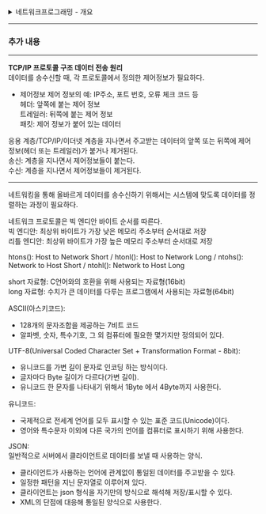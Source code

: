
<details>
<summary>네트워크프로그래밍 - 개요</summary>
<div markdown="1">

(노션에서 보기: https://watery-bedbug-3a4.notion.site/95f260073ea946a4b26ce61f50e47a0b)
### ❓**프로토콜이란?**

- Protocol: 규약. 서로 협의하여 정한 규칙

### ❓**네트워크란?**

- Net(그물) + Work
- 그물망처럼 연결된 통신이 가능한 형태

### ❓인터넷이란?

- Inter(~사이의)+net+work 의 줄임말
- 국제 컴퓨터 통신망 → 여러 개의 네트워크가 연결된 것
- 전세계의 컴퓨터가 서로 연결되어 TCP/IP 프로토콜을 이용해 정보를 주고 받는다.

### ❓TCP/IP란?

- 거대한 인터넷에서 컴퓨터를 서로 연결하고 데이터를 주고받기 위한 프로토콜(규약)이 필요해졌다.
- 📡TCP(Transmission Control Protocol): 전송 제어 프로토콜. 두 컴퓨터가 교환하는 데이터와 승인 메세지의 형식을 정해놓은 프로토콜
    - 신뢰성 있는 통신을 보장하기 위한 프로토콜 (네트워크 선로 전달 과정)
- 🏷IP(Internet Protocol): 인터넷 프로토콜. 4byte로 이루어진 컴퓨터의 주소
    - ex) 192.168.9.255

### 네트워크 ⇒ 인터넷 ⇒ TCP/IP

### 🛰OSI 7계층

![image](https://github.com/JiHyeong-Hong/note/blob/master/images/%EB%84%A4%ED%8A%B8%EC%9B%8C%ED%81%AC%ED%94%84%EB%A1%9C%EA%B7%B8%EB%9E%98%EB%B0%8D/Untitled.png)

- 인터넷: {하드웨어+통신환경+소프트웨어+프로토콜(규약)} → 복잡하다.
    
    ⇒ 7계층으로 인터넷을 전문화하여 특정 계층의 지식만으로 원하는 프로그램 개발이 가능하도록 만든다.
    
    ☑ 나머지 계층은 몰라도 개발 가능
    

(요즘은 7계층이 너무 복잡하다고 여겨서 4계층으로 구분하기도 함)

![image](https://github.com/JiHyeong-Hong/note/blob/master/images/%EB%84%A4%ED%8A%B8%EC%9B%8C%ED%81%AC%ED%94%84%EB%A1%9C%EA%B7%B8%EB%9E%98%EB%B0%8D/Untitled%201.png)

* OSI 7계층에 대한 설명 (7계층인 전송 계층은 하위 계층들을 포함한다) [https://leejoongwon.tistory.com/51](https://leejoongwon.tistory.com/51)

---

*이제 응용 계층을 다루는 프로그래머 관점에서 보자...*

### ❓컴퓨터는 서로 어떻게 통신하는걸까?

- 각 컴퓨터에 있는 소켓을 통해서 데이터를 주고받음
- 네트워크 프로그래밍 ≒ 소켓 프로그래밍

### 💡소켓이란? Socket

▼ 전구를 꽂는 곳 , 콘센트, 구멍

![image](https://github.com/JiHyeong-Hong/note/blob/master/images/%EB%84%A4%ED%8A%B8%EC%9B%8C%ED%81%AC%ED%94%84%EB%A1%9C%EA%B7%B8%EB%9E%98%EB%B0%8D/Untitled%202.png)

- 프로토콜은 규약일 뿐. 프로그램을 만들기 위해서는 구체적인 구현물인 함수가 필요함  
- 소켓은 TCP, UDP 프로토콜을 구현한 함수들의 모음집이다. (라이브러리)  
- 소켓은 응용 계층에 속해 있는 통신 도구이다.  
- 소켓프로그래밍을 공부하면 다른 계층들은 전혀 몰라도 두 컴퓨터가 서로 통신이 가능하게 할 수 있다.   
⇒ 서버 & 클라이언트를 만들 수 있다.  

![image](https://github.com/JiHyeong-Hong/note/blob/master/images/%EB%84%A4%ED%8A%B8%EC%9B%8C%ED%81%AC%ED%94%84%EB%A1%9C%EA%B7%B8%EB%9E%98%EB%B0%8D/Untitled%203.png)

▲ 소켓을 통해서 데이터를 주고받음

### 🌏인터넷을 통해 어디론가 멀리멀리 데이터를 보내고 받는 위치를 정확하게 표시할 주소가 필요하다.

- 인터넷 주소(IP주소): 컴퓨터의 위치
- **포트**번호: 컴퓨터 안에서 프로그램의 위치

### ⚓포트(Port)란?

- Port: 항구라는 뜻
    
    ![image](https://github.com/JiHyeong-Hong/note/blob/master/images/%EB%84%A4%ED%8A%B8%EC%9B%8C%ED%81%AC%ED%94%84%EB%A1%9C%EA%B7%B8%EB%9E%98%EB%B0%8D/Untitled%204.png)
    
- 프로그램이 통신을 하기 위해서는 포트 번호를 할당해야 한다.
- 16비트로 이루어져 있음
- 1 ~ 65536(2의16제곱)개 까지 사용 가능
- 1 ~ 1024번 까지는 시스템 포트(잘 알려진 포트)
    - 해당 포트들을 열려면 루트 권한이 있어야함
    - [시스템 포트 목록 엿보기](https://ko.wikipedia.org/wiki/TCP/UDP%EC%9D%98_%ED%8F%AC%ED%8A%B8_%EB%AA%A9%EB%A1%9D)

### 🛰서버 & 클라이언트 구조의 네트워크 시스템을 구축하려면?

- 서버 → 서버 프로그램의 포트번호 미리 할당
- 클라이언트 → 접속할 서버의 IP주소 + 포트번호 둘 다 알고 있어야 함
    
    ex) [google.com](http://google.com) 에 접속하려면? → 포트번호: 80번(http) 사용 → 구글IP(도메인: google.com) 사용해서 구글 서버에 접속
    
- 서버와 클라이언트가 서로 연결이 확정되면 → 클라이언트 컴퓨터: 사용 중이지 않은 아무 포트에 할당

### 🔁소켓 프로그래밍의 흐름

🥏**송신측**

1)소켓 생성 → 2)포트 부여 → 3)상대편 IP/포트번호로 연결 → 4)통신 → 5)종료

📲**수신측**

1)소켓 생성 → 2)포트 부여 → 3)상대편 연결 기다리기 → 4)통신 → 5)종료 

### 🛰소켓 프로그래밍으로 구현된 서버 & 클라이언트 구조

![image](https://github.com/JiHyeong-Hong/note/blob/master/images/%EB%84%A4%ED%8A%B8%EC%9B%8C%ED%81%AC%ED%94%84%EB%A1%9C%EA%B7%B8%EB%9E%98%EB%B0%8D/Untitled%205.png)

- **소켓 라이브러리 (함수들) 알아보기**
    
    **1) socket()**
    
    ```cpp
    socket(네트워크 주소 체계, 소켓 타입, 프로토콜)
    	- 네트워크 주소 체계: IPv4(AF_INET)/IPv6(AF_INET6)
    	- 소켓 타입: TCP(SOCK_STREAM)/UDP(SOCK_DGRAM)
    	- 프로토콜: TCP(IPPROTO_TCP)/UDP(IPPROTO_UDP)
    ```
    
    - (서버&클라이언트) 소켓을 만드는 함수
    - 소켓 생성에 실패하는 경우 -1 반환
    
    > *소켓이 만들어지면, 서버는 무얼 해야할까?*
    > 
    
    **2) bind()**
    
    ```cpp
    bind(소켓 변수, 서버 주소 구조체, 서버 주소 구조체의 크기)
    	- 소켓 변수: socket() 함수로 만들어진 변수를 넣음
    	- 서버 주소 구조체: 서버 주소에 대한 정보가 담겨 있는 구조체
    	- 서버 주소 구조체의 크기: 크기
    ```
    
    - **(서버)** 서버에 만들어둔 소켓에 IP와 포트번호를 할당 →  네트워크 인터페이스와 묶어주는 함수
    - 소켓이 서버로의 역할을 할 수 있도록 해줌
    - 서버 주소 구조체
        - IPv4 소켓 주소 구조체(SOCKADDR_IN): 소켓 주소체계(sin_family), 포트(sin_port), IPv4 주소(sin_addr)
            
             → 이 구조체 있는 정보에 따라서 서버가 열린다
            
        - 실제로 소켓 주소 구조체를 이용할 때는 IPv4 소켓 주소 구조체를 일반 소켓 구조체(SOCKADDR)로 변환하여 써야만 한다.
        
    
    **3) listen()**
    
    ```cpp
    listen(소켓 변수, 백 로그 큐의 크기)
    	- 소켓 변수: socket() 함수로 만들어진 변수를 넣음
    	- 백 로그: 연결을 시도하려고 기다리고 있는 클라이언트 수의 최대값
    ```
    
    - **(서버)** 클라이언트가 연결 요청하기를 기다리는 함수
    
    > *클라이언트 입장에서는..*
    > 
    
    **4) connect()**
    
    ```cpp
    connect(소켓 변수, 서버 주소 구조체, 서버 주소 구조체의 크기)
    	- 소켓 변수: socket() 함수로 만들어진 변수를 넣음
    	- 서버 주소 구조체: 서버 주소에 대한 정보가 담겨 있는 구조체
    	- 서버 주소 구조체의 크기: 크기
    성공 시 0, 실패 시 -1 반환
    ```
    
    - **(클라이언트)** 클라이언트가 서버에 연결을 요청하는 함수
    - 서버 주소 구조체
        - IPv4 소켓 주소 구조체(SOCKADDR_IN): 소켓 주소체계(sin_family), 포트(sin_port), IPv4 주소(sin_addr)
        - 실제로 소켓 주소 구조체를 이용할 때는 IPv4 소켓 주소 구조체를 일반 소켓 구조체(SOCKADDR)로 변환하여 써야만 한다.
    
    > *연결 요청을 받기 위해서 서버는..*
    > 
    
    **5) accept()**
    
    ```cpp
    accept(소켓 변수, '클라이언트의' 주소 구조체 변수, '클라이언트의' 주소 구조체 크기)
    	- 소켓 변수: socket() 함수로 만들어진 변수를 넣음
    	- '클라이언트의' 서버 주소 구조체: 서버 주소에 대한 정보가 담겨 있는 구조체
    	- '클라이언트의' 서버 주소 구조체의 크기: 크기
    ```
    
    - **(서버)** 연결을 받아들이는 함수
    - 이 함수 안에서 클라이언트 주소를 설정하고, 통신에 사용할 클라이언트의 소켓을 반환함
    - 반환한 클라이언트의 소켓을 통해서 서버는 클라언트와 통신이 가능하게 됨!
        
        ⇒ 서버는 서버의 소켓과, 클라이언트의 소켓 2개를 가지고 있어야 실제로 클라이언트와 통신이 가능하다!
        
    - 오류 발생 하는 경우 -1 반환
    - 서버 주소 구조체
        - IPv4 소켓 주소 구조체(SOCKADDR_IN): 소켓 주소체계(sin_family), 포트(sin_port), IPv4 주소(sin_addr)
        - 실제로 소켓 주소 구조체를 이용할 때는 IPv4 소켓 주소 구조체를 일반 소켓 구조체(SOCKADDR)로 변환하여 써야만 한다.
    
    > *이제 연결은 다 되었고.. 그럼 도데체 어떻게 데이터를 주고받는 건가?*
    > 
    
    **6) send()**
    
    ```cpp
    send(소켓 변수, 문자열 버퍼, 문자열 버퍼 크기, 플래그)
    	- 소켓 변수: socket() 함수로 만들어진 변수를 넣음
    	- 문자열 버퍼: 보낼 데이터. 포인터 형태
    	- 플래그: 중요한 메시지를 전달한다는 의미를 담을 때 사용함. 일반적일 때는 0
    ```
    
    - **(서버&클라이언트)** 데이터를 보내는 함수
    - 내가 원하는 소켓으로 상대방에게 데이터를 전송함
        
        → 무슨 데이터? 문자열 버퍼에 담긴 내용
        
    - 실패하면 -1 반환
    
    > *보냈으면 데이터를 받아야지.*
    > 
    
    **7) recv()**
    
    ```cpp
    recv(소켓 변수, 문자열 버퍼, 문자열 버퍼 크기, 플래그)
    	- 소켓 변수: socket() 함수로 만들어진 변수를 넣음
    	- 문자열 버퍼: 받을 데이터. 포인터 형태
    	- 플래그: 중요한 메시지를 전달한다는 의미를 담을 때 사용함. 일반적일 때는 0
    ```
    
    - **(서버&클라이언트)** 데이터를 받는 함수
    - 데이터를 받아서 문자열 버퍼에 담는다.
    - 실패하면 -1 반환
    
    **8) closesocket()**
    
    ```cpp
    closesocket(소켓 변수)
    	- 소켓 변수: socket() 함수로 만들어진 변수를 넣음
    ```
    
    - **(서버&클라이언트)** 열린 소켓을 닫는 함수

> *그런데.. 여기까지의 내용은 Linux 환경에서는 문제 없이 작동한다. 윈도우에서는 바로 사용할 수 없다.
여기서 윈도우 전용 라이브러리 'Winsock2'가 필요하다.*
> 

### **winsock2: Windows Socket API**

- 윈도우 OS에서 네트워크 프로그래밍을 위한 라이브러리
- 이 라이브러리는 ws2_32.dll 파일을 통해 사용
- 위의 8가지 함수 외에 윈도우를 위한 함수들이 존재 ex) WSAStartup()

### winsock2 을 통한 네트워크프로그래밍 과정:

![image](https://github.com/JiHyeong-Hong/note/blob/master/images/%EB%84%A4%ED%8A%B8%EC%9B%8C%ED%81%AC%ED%94%84%EB%A1%9C%EA%B7%B8%EB%9E%98%EB%B0%8D/Untitled%206.png)

- **윈속 라이브러리 함수들 알아보기**
    
    **1) WSAStartup()**
    
    ```cpp
    WSAStartup(윈속 버전, WSA 데이터 변수)
    	- WSA 데이터 변수: 이 함수가 동작할 때 관련된 설정 정보를 받기위한 변수 (WSADATA)
    ```
    
    - 윈도우가 winsock을 사용하게 설정하는 함수
    
    **2) WSACleanup()**
    
    ```cpp
    WSAStartup()
    ```
    
    - 윈도우가 winsock을 사용하지 않게 설정하는 함수
    

### ❓멀티캐스트란?

- Multicast Address: 멀티캐스트를 위해서 할당되어있는 IP주소(4Byte)
- 여러개의 Receiver들이 Sender가 특정 IP로 전송하는 데이터를 수신하고 싶을 때 사용
- 여러개의 Receiver들은 특정 IP로 '가입'을 함

### 멀티캐스트의 특징

- **Receiver 와 Sender는 서로 연결의 개념이 아니다.**  
    1. 가입한 Receiver가 아무도 없더라도 Sender는 데이터를 전송한다.  
    2. Receiver는 가입한 이후부터 Sender가 전송한 데이터를 수신한다. (이전 데이터들은 수신X)  
- **TCP를 사용하지 않고 UDP를 사용한다.**  
    1. 연결의 개념이 아니다 → UDP 기반으로 데이터를 송수신  
    2. 가입한 Receiver가 매우 많다면... 일일이 데이터를 보내는 것은 번거로운 일  
    3. Sender는 라우터에게 데이터 전송 → 라우터는 복사해서 각 Receiver에게 전달 ⇒ 그래서 TCP 보다는 UDP를 사용한다.  
- **TCP&UDP 보다 발생하는 트래픽의 양이 적다.**  
    1. Sender가 데이터를 1번만 전송하면 모든 Receiver들이 수신할 수 있다.  

### TTL (Time To Live)

- 패킷을 얼마나 멀리 보낼 것인가를 결정
- 라우터를 1개 거칠 때마다 1씩 감소
- TTL이 0 이면 패킷 소멸

### 멀티캐스트 그룹에 가입하기

```cpp
int recv_sock;
struct ip_mreq join_adr;
...
recv_sock = socket(PF_NET, SOCK_DGRAM, 0);
...
join_adr.imr_multiaddr.s_addr = "멀티캐스트 그룹의 주소정보";
join_adr.imr_interface.s_addr = "그룹에 가입할 호스트의 주소정보";

setsockopt(recv_sock, IPPRTO_IP, IP_ADD_MEMBERSHIP, (void*)&join_adr, sizeof(join_adr));
```

- 소켓의 옵션 정보 변경으로 가입
- 그룹 가입에 사용되는 프로트콜 레벨: IPPROTO_IP
- 프로토콜 이름: IP_ADD_MEMBERSHIP
- 그룹의 정보: struct ip_mreq
        
</div>
</details>

---
### 추가 내용
---



**TCP/IP 프로토콜 구조 데이터 전송 원리**  
데이터를 송수신할 때, 각 프로토콜에서 정의한 제어정보가 필요하다.  

- 제어정보
제어 정보의 예: IP주소, 포트 번호, 오류 체크 코드 등  
헤더: 앞쪽에 붙는 제어 정보  
트레일러: 뒤쪽에 붙는 제어 정보  
패킷: 제어 정보가 붙어 있는 데이터  

응용 계층/TCP/IP/이더넷 계층을 지나면서 주고받는 데이터의 앞쪽 또는 뒤쪽에 제어 정보(헤더 또는 트레일러)가 붙거나 제거된다.  
송신: 계층을 지나면서 제어정보들이 붙는다.  
수신: 계층을 지나면서 제어정보들이 제거된다.  

---

네트워킹을 통해 올바르게 데이터를 송수신하기 위해서는 시스템에 맞도록 데이터를 정렬하는 과정이 필요하다.  

네트워크 프로토콜은 빅 엔디안 바이트 순서를 따른다.  
빅 엔디안: 최상위 바이트가 가장 낮은 메모리 주소부터 순서대로 저장  
리틀 엔디안: 최상위 바이트가 가장 높은 메모리 주소부터 순서대로 저장  

htons(): Host to Network Short  /  htonl(): Host to Network Long  /  ntohs(): Network to Host Short  /  ntohl(): Network to Host Long  

short 자료형: C언어와의 호환을 위해 사용되는 자료형(16bit)   
long 자료형: 수치가 큰 데이터를 다루는 프로그램에서 사용되는 자료형(64bit)  

ASCII(아스키코드):  
- 128개의 문자조합을 제공하는 7비트 코드  
- 알파벳, 숫자, 특수기호, 그 외 컴퓨터에 필요한 몇가지만 정의되어 있다.  

UTF-8(Universal Coded Character Set + Transformation Format - 8bit):  
- 유니코드를 가변 길이 문자로 인코딩 하는 방식이다.
- 글자마다 Byte 길이가 다르다(가변 길이).
- 유니코드 한 문자를 나타내기 위해서 1Byte 에서 4Byte까지 사용한다.

유니코드:   
- 국제적으로 전세계 언어를 모두 표시할 수 있는 표준 코드(Unicode)이다.
- 영어와 특수문자 이외에 다른 국가의 언어를 컴퓨터로 표시하기 위해 사용한다.




JSON:   
일반적으로 서버에서 클라이언트로 데이터를 보낼 때 사용하는 양식.  
- 클라이언트가 사용하는 언어에 관계없이 통일된 데이터를 주고받을 수 있다.
- 일정한 패턴을 지닌 문자열로 이루어져 있다.
- 클라이언트는 json 형식을 자기만의 방식으로 해석해 저장/표시할 수 있다.
- XML의 단점에 대응해 통일된 양식으로 사용한다.
